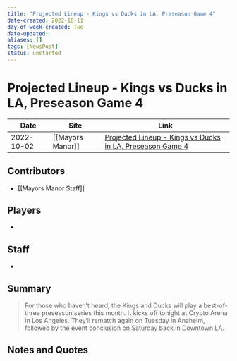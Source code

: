 ```yaml
---
title: "Projected Lineup - Kings vs Ducks in LA, Preseason Game 4"
date-created: 2022-10-11
day-of-week-created: Tue
date-updated: 
aliases: []
tags: [NewsPost]
status: unstarted
---
```


# Projected Lineup - Kings vs Ducks in LA, Preseason Game 4

Date | Site | Link
---|---|---
2022-10-02 | [[Mayors Manor]] | [Projected Lineup - Kings vs Ducks in LA, Preseason Game 4](https://mayorsmanor.com/2022/10/projected-lineup-kings-vs-ducks-in-la-preseason-game-4/)

## Contributors
- [[Mayors Manor Staff]]


## Players
- 


## Staff
- 


## Summary
> For those who haven’t heard, the Kings and Ducks will play a best-of-three preseason series this month. It kicks off tonight at Crypto Arena in Los Angeles. They’ll rematch again on Tuesday in Anaheim, followed by the event conclusion on Saturday back in Downtown LA.


## Notes and Quotes
> 

